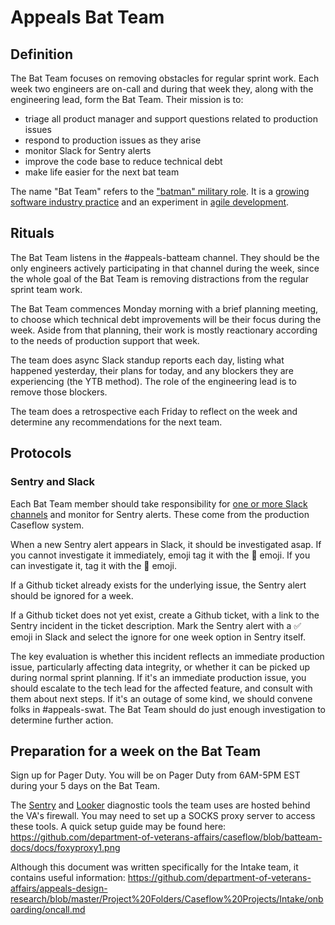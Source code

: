 # Appeals Bat Team

## Definition

The Bat Team focuses on removing obstacles for regular sprint work. Each week two engineers are on-call
and during that week they, along with the engineering lead, form the Bat Team. Their mission is to:

* triage all product manager and support questions related to production issues
* respond to production issues as they arise
* monitor Slack for Sentry alerts
* improve the code base to reduce technical debt
* make life easier for the next bat team

The name "Bat Team" refers to the ["batman" military role](https://en.wikipedia.org/wiki/Batman_(military)).
It is a [growing software industry practice](https://twitter.com/mipsytipsy/status/1059392900239306755)
and an experiment in [agile development](https://www.icidigital.com/blog/web-development/batman-can-save-agile-team).

## Rituals

The Bat Team listens in the #appeals-batteam channel. They should be the only engineers actively participating
in that channel during the week, since the whole goal of the Bat Team is removing distractions from the
regular sprint team work.

The Bat Team commences Monday morning with a brief planning meeting, to choose which technical debt improvements
will be their focus during the week. Aside from that planning, their work is mostly reactionary according
to the needs of production support that week.

The team does async Slack standup reports each day, listing what happened yesterday, their plans for today,
and any blockers they are experiencing (the YTB method). The role of the engineering lead is to remove those blockers.

The team does a retrospective each Friday to reflect on the week and determine any recommendations
for the next team.

## Protocols

### Sentry and Slack

Each Bat Team member should take responsibility for [one or more Slack channels](https://github.com/department-of-veterans-affairs/caseflow/issues/10493) and monitor for Sentry alerts. These
come from the production Caseflow system.

When a new Sentry alert appears in Slack, it should be investigated asap. If you cannot investigate it immediately,
emoji tag it with the :bat: emoji.
If you can investigate it, tag it with the :eyes: emoji.

If a Github ticket already exists for the underlying issue, the Sentry alert should be ignored for a week.

If a Github ticket does not yet exist, create a Github ticket, with a link to the Sentry incident
in the ticket description. Mark the Sentry alert with a :white_check_mark: emoji in Slack and select the ignore for one week option in Sentry itself.

The key evaluation is whether this incident reflects an immediate production issue,
particularly affecting data integrity, or whether it can be picked up during normal sprint planning.
If it's an immediate production issue, you should escalate to the tech lead for the affected feature,
and consult with them about next steps. If it's an outage of some kind, we should convene folks in #appeals-swat.
The Bat Team should do just enough investigation to determine further action.

## Preparation for a week on the Bat Team

Sign up for Pager Duty. You will be on Pager Duty from 6AM-5PM EST during your 5 days on the Bat Team.

The [Sentry](https://sentry.ds.va.gov) and [Looker](https://caseflow-looker.va.gov) diagnostic tools the team uses are hosted behind the VA's firewall. You may need to set up a SOCKS proxy server to access these tools. A quick setup guide may be found here: https://github.com/department-of-veterans-affairs/caseflow/blob/batteam-docs/docs/foxyproxy1.png

Although this document was written specifically for the Intake team, it contains useful information: https://github.com/department-of-veterans-affairs/appeals-design-research/blob/master/Project%20Folders/Caseflow%20Projects/Intake/onboarding/oncall.md
